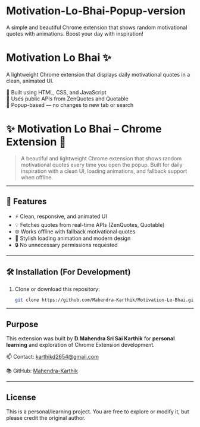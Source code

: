 # Motivation-Lo-Bhai-Popup-version
A simple and beautiful Chrome extension that shows random motivational quotes with animations. Boost your day with inspiration!


# Motivation Lo Bhai ✨

A lightweight Chrome extension that displays daily motivational quotes in a clean, animated UI.

🔹 Built using HTML, CSS, and JavaScript  
🔹 Uses public APIs from ZenQuotes and Quotable  
🔹 Popup-based — no changes to new tab or search


# ✨ Motivation Lo Bhai – Chrome Extension 💪

> A beautiful and lightweight Chrome extension that shows random motivational quotes every time you open the popup. Built for daily inspiration with a clean UI, loading animations, and fallback support when offline.

---

## 🚀 Features

- ⚡ Clean, responsive, and animated UI
- 💡 Fetches quotes from real-time APIs (ZenQuotes, Quotable)
- 🌐 Works offline with fallback motivational quotes
- 🎨 Stylish loading animation and modern design
- 🔒 No unnecessary permissions requested

---

## 🛠️ Installation (For Development)

1. Clone or download this repository:
   ```bash
   git clone https://github.com/Mahendra-Karthik/Motivation-Lo-Bhai.git

---


## Purpose

This extension was built by **D.Mahendra Sri Sai Karthik** for **personal learning** and exploration of Chrome Extension development.

📫 Contact: [karthikd2654@gmail.com](mailto:karthikd2654@gmail.com)

📚 GitHub: [Mahendra-Karthik](https://github.com/Mahendra-Karthik)

---

## License

This is a personal/learning project. You are free to explore or modify it, but please credit the original author.

